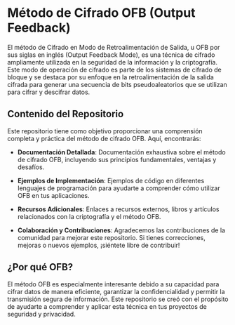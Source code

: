 # Método de Cifrado OFB (Output Feedback)

El método de Cifrado en Modo de Retroalimentación de Salida, u OFB por sus siglas en inglés (Output Feedback Mode), es una técnica de cifrado ampliamente utilizada en la seguridad de la información y la criptografía. Este modo de operación de cifrado es parte de los sistemas de cifrado de bloque y se destaca por su enfoque en la retroalimentación de la salida cifrada para generar una secuencia de bits pseudoaleatorios que se utilizan para cifrar y descifrar datos.

## Contenido del Repositorio

Este repositorio tiene como objetivo proporcionar una comprensión completa y práctica del método de cifrado OFB. Aquí, encontrarás:

- **Documentación Detallada**: Documentación exhaustiva sobre el método de cifrado OFB, incluyendo sus principios fundamentales, ventajas y desafíos.

- **Ejemplos de Implementación**: Ejemplos de código en diferentes lenguajes de programación para ayudarte a comprender cómo utilizar OFB en tus aplicaciones.

- **Recursos Adicionales**: Enlaces a recursos externos, libros y artículos relacionados con la criptografía y el método OFB.

- **Colaboración y Contribuciones**: Agradecemos las contribuciones de la comunidad para mejorar este repositorio. Si tienes correcciones, mejoras o nuevos ejemplos, ¡siéntete libre de contribuir!

## ¿Por qué OFB?

El método OFB es especialmente interesante debido a su capacidad para cifrar datos de manera eficiente, garantizar la confidencialidad y permitir la transmisión segura de información. Este repositorio se creó con el propósito de ayudarte a comprender y aplicar esta técnica en tus proyectos de seguridad y privacidad.

